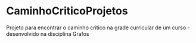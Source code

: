 # CaminhoCriticoProjetos
Projeto para encontrar o caminho critico na grade curricular de um curso - desenvolvido na disciplina Grafos 
